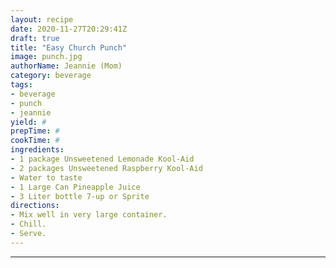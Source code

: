 ```yaml
--- 
layout: recipe 
date: 2020-11-27T20:29:41Z 
draft: true 
title: "Easy Church Punch" 
image: punch.jpg 
authorName: Jeannie (Mom) 
category: beverage 
tags: 
- beverage 
- punch 
- jeannie 
yield: # 
prepTime: # 
cookTime: # 
ingredients: 
- 1 package Unsweetened Lemonade Kool-Aid 
- 2 packages Unsweetened Raspberry Kool-Aid 
- Water to taste 
- 1 Large Can Pineapple Juice 
- 3 Liter bottle 7-up or Sprite 
directions: 
- Mix well in very large container. 
- Chill. 
- Serve. 
--- 
```

---
